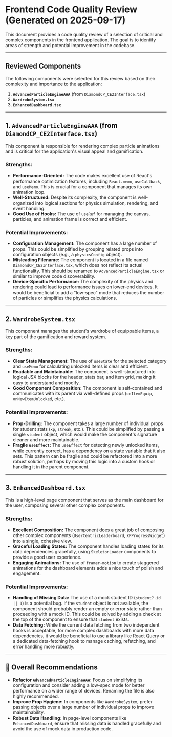 # Frontend Code Quality Review (Generated on 2025-09-17)

This document provides a code quality review of a selection of critical and complex components in the frontend application. The goal is to identify areas of strength and potential improvement in the codebase.

---

## Reviewed Components

The following components were selected for this review based on their complexity and importance to the application:

1.  **`AdvancedParticleEngineAAA`** (from `DiamondCP_CE2Interface.tsx`)
2.  **`WardrobeSystem.tsx`**
3.  **`EnhancedDashboard.tsx`**

---

## 1. `AdvancedParticleEngineAAA` (from `DiamondCP_CE2Interface.tsx`)

This component is responsible for rendering complex particle animations and is critical for the application's visual appeal and gamification.

### Strengths:

*   **Performance-Oriented:** The code makes excellent use of React's performance optimization features, including `React.memo`, `useCallback`, and `useMemo`. This is crucial for a component that manages its own animation loop.
*   **Well-Structured:** Despite its complexity, the component is well-organized into logical sections for physics simulation, rendering, and event handling.
*   **Good Use of Hooks:** The use of `useRef` for managing the canvas, particles, and animation frame is correct and efficient.

### Potential Improvements:

*   **Configuration Management:** The component has a large number of props. This could be simplified by grouping related props into configuration objects (e.g., a `physicsConfig` object).
*   **Misleading Filename:** The component is located in a file named `DiamondCP_CE2Interface.tsx`, which does not reflect its actual functionality. This should be renamed to `AdvancedParticleEngine.tsx` or similar to improve code discoverability.
*   **Device-Specific Performance:** The complexity of the physics and rendering could lead to performance issues on lower-end devices. It would be beneficial to add a "low-spec" mode that reduces the number of particles or simplifies the physics calculations.

---

## 2. `WardrobeSystem.tsx`

This component manages the student's wardrobe of equippable items, a key part of the gamification and reward system.

### Strengths:

*   **Clear State Management:** The use of `useState` for the selected category and `useMemo` for calculating unlocked items is clear and efficient.
*   **Readable and Maintainable:** The component is well-structured into logical JSX blocks for the header, stats bar, and item grid, making it easy to understand and modify.
*   **Good Component Composition:** The component is self-contained and communicates with its parent via well-defined props (`onItemEquip`, `onNewItemUnlocked`, etc.).

### Potential Improvements:

*   **Prop-Drilling:** The component takes a large number of individual props for student stats (`xp`, `streak`, etc.). This could be simplified by passing a single `student` object, which would make the component's signature cleaner and more maintainable.
*   **Fragile `useEffect`:** The `useEffect` for detecting newly unlocked items, while currently correct, has a dependency on a state variable that it also sets. This pattern can be fragile and could be refactored into a more robust solution, perhaps by moving this logic into a custom hook or handling it in the parent component.

---

## 3. `EnhancedDashboard.tsx`

This is a high-level page component that serves as the main dashboard for the user, composing several other complex components.

### Strengths:

*   **Excellent Composition:** The component does a great job of composing other complex components (`UserCentricLeaderboard`, `XPProgressWidget`) into a single, cohesive view.
*   **Graceful Loading States:** The component handles loading states for its data dependencies gracefully, using `SkeletonLoader` components to provide a good user experience.
*   **Engaging Animations:** The use of `framer-motion` to create staggered animations for the dashboard elements adds a nice touch of polish and engagement.

### Potential Improvements:

*   **Handling of Missing Data:** The use of a mock student ID (`student?.id || 1`) is a potential bug. If the `student` object is not available, the component should probably render an empty or error state rather than proceeding with a mock ID. This could be solved by adding a check at the top of the component to ensure that `student` exists.
*   **Data Fetching:** While the current data fetching from two independent hooks is acceptable, for more complex dashboards with more data dependencies, it would be beneficial to use a library like React Query or a dedicated data-fetching hook to manage caching, refetching, and error handling more robustly.

---

## 🚀 Overall Recommendations

*   **Refactor `AdvancedParticleEngineAAA`:** Focus on simplifying its configuration and consider adding a low-spec mode for better performance on a wider range of devices. Renaming the file is also highly recommended.
*   **Improve Prop Hygiene:** In components like `WardrobeSystem`, prefer passing objects over a large number of individual props to improve maintainability.
*   **Robust Data Handling:** In page-level components like `EnhancedDashboard`, ensure that missing data is handled gracefully and avoid the use of mock data in production code.
